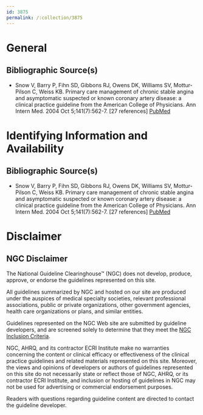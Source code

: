 ```yaml
---
id: 3875
permalink: /:collection/3875
---
```


# General

## Bibliographic Source(s)

- Snow V, Barry P, Fihn SD, Gibbons RJ, Owens DK, Williams SV, Mottur-Pilson C, Weiss KB. Primary care management of chronic stable angina and asymptomatic suspected or known coronary artery disease: a clinical practice guideline from the American College of Physicians. Ann Intern Med. 2004 Oct 5;141(7):562-7. [27 references] [ PubMed ](http://www.ncbi.nlm.nih.gov/entrez/query.fcgi?cmd=Retrieve&db=pubmed&dopt=Abstract&list_uids=15466774)

# Identifying Information and Availability

## Bibliographic Source(s)

- Snow V, Barry P, Fihn SD, Gibbons RJ, Owens DK, Williams SV, Mottur-Pilson C, Weiss KB. Primary care management of chronic stable angina and asymptomatic suspected or known coronary artery disease: a clinical practice guideline from the American College of Physicians. Ann Intern Med. 2004 Oct 5;141(7):562-7. [27 references] [ PubMed ](http://www.ncbi.nlm.nih.gov/entrez/query.fcgi?cmd=Retrieve&db=pubmed&dopt=Abstract&list_uids=15466774)

# Disclaimer

## NGC Disclaimer

The National Guideline Clearinghouse™ (NGC) does not develop, produce, approve, or endorse the guidelines represented on this site.

All guidelines summarized by NGC and hosted on our site are produced under the auspices of medical specialty societies, relevant professional associations, public or private organizations, other government agencies, health care organizations or plans, and similar entities.

Guidelines represented on the NGC Web site are submitted by guideline developers, and are screened solely to determine that they meet the [NGC Inclusion Criteria](/help-and-about/summaries/inclusion-criteria).

NGC, AHRQ, and its contractor ECRI Institute make no warranties concerning the content or clinical efficacy or effectiveness of the clinical practice guidelines and related materials represented on this site. Moreover, the views and opinions of developers or authors of guidelines represented on this site do not necessarily state or reflect those of NGC, AHRQ, or its contractor ECRI Institute, and inclusion or hosting of guidelines in NGC may not be used for advertising or commercial endorsement purposes.

Readers with questions regarding guideline content are directed to contact the guideline developer.

